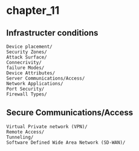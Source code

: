 # chapter_11

 ## Infrastructer conditions
    Device placement/
    Security Zones/
    Attack Surface/
    Connecrivity/
    failure Modes/
    Device Attributes/
    Server Communications/Access/
    Network Applications/
    Port Security/
    Firewall Types/
 ## Secure Communications/Access
    Virtual Private network (VPN)/
    Remote Access/
    Tunneling/
    Software Defined Wide Area Network (SD-WAN)/


    
